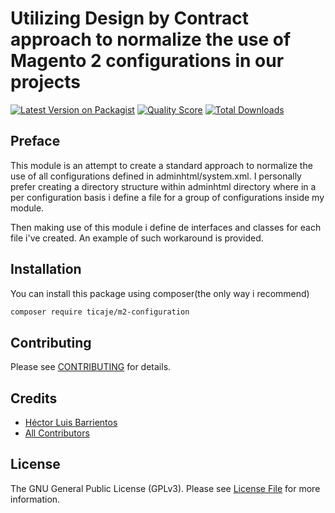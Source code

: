 # Utilizing Design by Contract approach to normalize the use of Magento 2 configurations in our projects

[![Latest Version on Packagist](https://img.shields.io/packagist/v/ticaje/m2-configuration.svg?style=flat-square)](https://packagist.org/packages/ticaje/m2-configuration)
[![Quality Score](https://img.shields.io/scrutinizer/g/M-Contributions/Setting.svg?style=flat-square)](https://scrutinizer-ci.com/g/M-Contributions/Setting)
[![Total Downloads](https://img.shields.io/packagist/dt/ticaje/m2-configuration.svg?style=flat-square)](https://packagist.org/packages/ticaje/m2-configuration)

## Preface

This module is an attempt to create a standard approach to normalize the use of all configurations defined in adminhtml/system.xml.
I personally prefer creating a directory structure within adminhtml directory where in a per configuration basis i define 
a file for a group of configurations inside my module.

Then making use of this module i define de interfaces and classes for each file i've created. An example of such workaround
is provided.

## Installation

You can install this package using composer(the only way i recommend)

```bash
composer require ticaje/m2-configuration
```

## Contributing

Please see [CONTRIBUTING](CONTRIBUTING.md) for details.

## Credits

- [Héctor Luis Barrientos](https://github.com/ticaje)
- [All Contributors](../../contributors)

## License

The GNU General Public License (GPLv3). Please see [License File](LICENSE.md) for more information.

